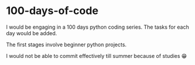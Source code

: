 # 100-days-of-code
I would be engaging in a 100 days python coding series. The tasks for each day would be added. 

The first stages involve beginner python projects.  

I would not be able to commit effectively till summer because of studies 😁


